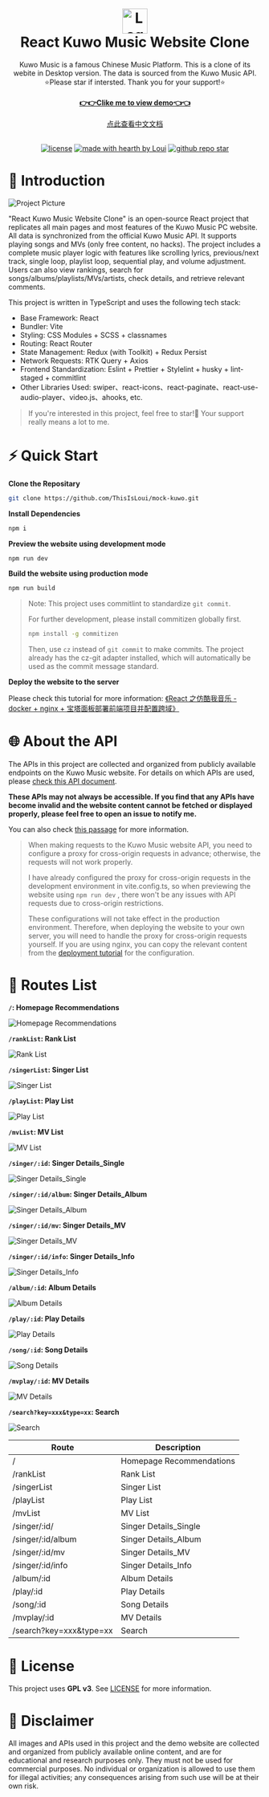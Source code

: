 <h1 align="center">
  <a href="https://github.com/ThisIsLoui/mock-kuwo">
    <img src="public/logo.png" alt="Logo" width="50" height="50">
  </a>
  <br/>
  React Kuwo Music Website Clone
</h1>

<div align="center">
  Kuwo Music is a famous Chinese Music Platform. This is a clone of its webite in Desktop version. The data is sourced from the Kuwo Music API.
  <br />
  ⭐Please star if intersted. Thank you for your support!⭐
  <br />
  <br />
  <a href="http://mock-kuwo.dynv6.net/"><strong>👉👉Clike me to view demo👈👈</strong></a>
  <br />
  <br />
  <a href="./README-ZH.md">点此查看中文文档</a>
</div>

<div align="center">
<br />

[![license](https://img.shields.io/github/license/ThisIsLoui/mock-kuwo?style=flat-square)](LICENSE)
[![made with hearth by Loui](https://img.shields.io/badge/made%20with%20%E2%99%A5%20by-Loui-fce53f.svg?style=flat-square)](https://github.com/ThisIsLoui)
[![github repo star](https://img.shields.io/github/stars/ThisIsLoui/mock-kuwo)](https://github.com/ThisIsLoui)

</div>

# 🎉 Introduction

![Project Picture](public/preview_1.png)

"React Kuwo Music Website Clone" is an open-source React project that replicates all main pages and most features of the Kuwo Music PC website. All data is synchronized from the official Kuwo Music API. It supports playing songs and MVs (only free content, no hacks). The project includes a complete music player logic with features like scrolling lyrics, previous/next track, single loop, playlist loop, sequential play, and volume adjustment. Users can also view rankings, search for songs/albums/playlists/MVs/artists, check details, and retrieve relevant comments.

This project is written in TypeScript and uses the following tech stack:

- Base Framework: React
- Bundler: Vite
- Styling: CSS Modules + SCSS + classnames
- Routing: React Router
- State Management: Redux (with Toolkit) + Redux Persist
- Network Requests: RTK Query + Axios
- Frontend Standardization: Eslint + Prettier + Stylelint + husky + lint-staged + commitlint
- Other Libraries Used: swiper、react-icons、react-paginate、react-use-audio-player、video.js、ahooks, etc.

> If you're interested in this project, feel free to star!🤪 Your support really means a lot to me.

# ⚡ Quick Start

**Clone the Repositary**

```bash
git clone https://github.com/ThisIsLoui/mock-kuwo.git
```

**Install Dependencies**

```bash
npm i
```

**Preview the website using development mode**

```bash
npm run dev
```

**Build the website using production mode**

```bash
npm run build
```

> Note: This project uses commitlint to standardize `git commit`.
> 
> For further development, please install commitizen globally first.
> 
> ```bash
> npm install -g commitizen
> ```
> 
> Then, use  `cz`  instead of `git commit` to make commits. The project already has the cz-git adapter installed, which will automatically be used as the commit message standard.

**Deploy the website to the server**

Please check this tutorial for more information: [《React 之仿酷我音乐 - docker + nginx + 宝塔面板部署前端项目并配置跨域》](https://juejin.cn/post/7361204571827437620) 

# 🌐 About the API

The APIs in this project are collected and organized from publicly available endpoints on the Kuwo Music website. For details on which APIs are used, please [check this API document](https://mock-kuwo.apifox.cn/).

**These APIs may not always be accessible. If you find that any APIs have become invalid and the website content cannot be fetched or displayed properly, please feel free to open an issue to notify me.**

You can also check [this passage](https://blog.csdn.net/u012981972/article/details/131717687) for more information.

> When making requests to the Kuwo Music website API, you need to configure a proxy for cross-origin requests in advance; otherwise, the requests will not work properly.
> 
> I have already configured the proxy for cross-origin requests in the development environment in vite.config.ts, so when previewing the website using `npm run dev` , there won't be any issues with API requests due to cross-origin restrictions.
> 
> These configurations will not take effect in the production environment. Therefore, when deploying the website to your own server, you will need to handle the proxy for cross-origin requests yourself. If you are using nginx, you can copy the relevant content from the [deployment tutorial](https://juejin.cn/post/7361204571827437620) for the configuration.

# 💫 Routes List

**`/`: Homepage Recommendations**

![Homepage Recommendations](public/preview_1.png)

**`/rankList`: Rank List**

![Rank List](public/preview_2.png)

**`/singerList`: Singer List**

![Singer List](public/preview_3.png)

**`/playList`: Play List**

![Play List](public/preview_4.png)

**`/mvList`: MV List**

![MV List](public/preview_5.png)

**`/singer/:id`: Singer Details_Single**

![Singer Details_Single](public/preview_6.png)

**`/singer/:id/album`: Singer Details_Album**

![Singer Details_Album](public/preview_7.png)

**`/singer/:id/mv`: Singer Details_MV**

![Singer Details_MV](public/preview_8.png)

**`/singer/:id/info`: Singer Details_Info**

![Singer Details_Info](public/preview_9.png)

**`/album/:id`: Album Details**

![Album Details](public/preview_10.png)

**`/play/:id`: Play Details**

![Play Details](public/preview_12.png)

**`/song/:id`: Song Details**

![Song Details](public/preview_11.png)

**`/mvplay/:id`: MV Details**

![MV Details](public/preview_13.png)

**`/search?key=xxx&type=xx`: Search**

![Search](public/preview_14.png)

Route|Description
-------------|-------------
/|Homepage Recommendations
/rankList|Rank List
/singerList|Singer List
/playList|Play List
/mvList|MV List
/singer/:id/|Singer Details_Single
/singer/:id/album|Singer Details_Album
/singer/:id/mv|Singer Details_MV
/singer/:id/info|Singer Details_Info
/album/:id|Album Details
/play/:id|Play Details
/song/:id|Song Details
/mvplay/:id|MV Details
/search?key=xxx&type=xx|Search

# 📖 License

This project uses **GPL v3**. See [LICENSE](/LICENSE) for more information.

# 📢 Disclaimer

All images and APIs used in this project and the demo website are collected and organized from publicly available online content, and are for educational and research purposes only. They must not be used for commercial purposes. No individual or organization is allowed to use them for illegal activities; any consequences arising from such use will be at their own risk.